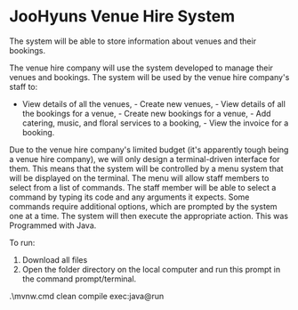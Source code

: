 # JooHyuns Venue Hire System

The system will be able to store information about venues and their bookings. 

The venue hire company will use the system developed to manage their venues and bookings. The system will be used by the venue hire company's staff to:

- View details of all the venues, - Create new venues, - View details of all the bookings for a venue, - Create new bookings for a venue, - Add catering, music, and floral services to a booking, - View the invoice for a booking.

Due to the venue hire company's limited budget (it's apparently tough being a venue hire company), we will only design a terminal-driven interface for them. This means that the system will be controlled by a menu system that will be displayed on the terminal. The menu will allow staff members to select from a list of commands. The staff member will be able to select a command by typing its code and any arguments it expects. Some commands require additional options, which are prompted by the system one at a time. The system will then execute the appropriate action. This was Programmed with Java.

To run:
1. Download all files
2. Open the folder directory on the local computer and run this prompt in the command prompt/terminal.

.\mvnw.cmd clean compile exec:java@run
